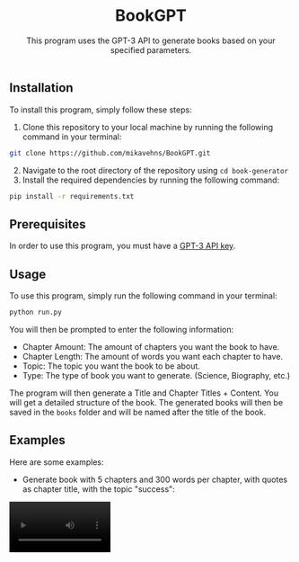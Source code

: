 <h1 align="center">BookGPT</h1>
<p align="center">This program uses the GPT-3 API to generate books based on your specified parameters.
<br><br>
</p>

## Installation
To install this program, simply follow these steps:
1. Clone this repository to your local machine by running the following command in your terminal:
```bash
git clone https://github.com/mikavehns/BookGPT.git
```
2. Navigate to the root directory of the repository using `cd book-generator`
3. Install the required dependencies by running the following command:
```bash
pip install -r requirements.txt
```

## Prerequisites
In order to use this program, you must have a [GPT-3 API key](https://beta.openai.com/docs/developer-quickstart).

## Usage
To use this program, simply run the following command in your terminal:
```bash
python run.py
```
You will then be prompted to enter the following information:
- Chapter Amount: The amount of chapters you want the book to have.
- Chapter Length: The amount of words you want each chapter to have.
- Topic: The topic you want the book to be about.
- Type: The type of book you want to generate. (Science, Biography, etc.)

The program will then generate a Title and Chapter Titles + Content. You will get a detailed structure of the book.
The generated books will then be saved in the `books` folder and will be named after the title of the book.

## Examples
Here are some examples:
- Generate book with 5 chapters and 300 words per chapter, with quotes as chapter title, with the topic "success":
<video src='https://user-images.githubusercontent.com/66560242/210459589-751c82d7-e874-4119-a09a-cc36ea2be73c.mp4' width=180/>
You can see the generated book in `examples/The_Path_To_Success.md`.


## Notes
- The program may take some time to run, depending on the specified parameters and the performance of the GPT-3 API. Please be patient while the book is being generated.
- The program may not always generate the wished amount of words for each chapter. This can happen, if there is not enough data available for the specified topic.
- Currently, it is only possible to generate Non-Fiction books.

## License
This project is licensed under the MIT License - see the [LICENSE](LICENSE) file for details.

## Contributing
If you are interested in contributing to BookGPT, I welcome any suggestions or pull requests. Please feel free to open an issue or submit a pull request on the [GitHub repository](https://github.com/mikavehns/BookGPT).
